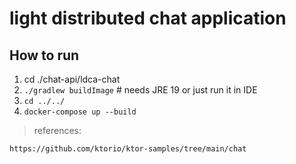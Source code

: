 
# light distributed chat application

## How to run

1. cd ./chat-api/ldca-chat 
2. `./gradlew buildImage` # needs JRE 19 or just run it in IDE
3. `cd ../../`
3. `docker-compose up --build`

> references:
```
https://github.com/ktorio/ktor-samples/tree/main/chat
```